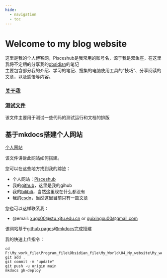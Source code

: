 ```yaml
---
hide:
  - navigation
  - toc
---
```


# Welcome to my blog website

这里是我的个人博客网，Pisceshub是我常用的账号名，源于我是双鱼座，在这里我将不定期的分享我的[obsidian](https://obsidian.md/)的笔记   
主要包含部分我的介绍、学习的笔记、搜集的电脑使用工具的“技巧”、分享阅读的文章，以及感悟等内容。

### [关于我](./manuscript/01_my_inf/about_me.md)

### [测试文件](./manuscript/00_test/test.md)

该文件主要用于测试一些代码的测试运行和文档的排版

## 基于mkdocs搭建个人网站
  
[个人网站](./manuscript/03_blog/use_computer/基于mkdocs搭建个人网站.md)

该文件讲诉此网站如何搭建。


您可以在这些地方找到我的踪迹： 
  
- 个人网站：[Pisceshub](https://pisceshub.github.io/)
- 我的[github](https://github.com/Pisceshub)，这里是我的gihub  
- 我的[bilibili](https://space.bilibili.com/487535234?spm_id_from=333.788.0.0)，当然这里现在什么都没有  
- 我的[csdn](https://blog.csdn.net/xiaoxinlove4?spm=1011.2124.3001.5343)，当然这里目前只有一篇文章  

您也可以这样联系我：
- @email: xugx00@stu.xjtu.edu.cn or guixingxu00@gmail.com

该网站基于[github pages](https://pages.github.com/)和[mkdocs](https://www.mkdocs.org/)完成搭建   

我的快速上传指令：
```
cd F:\My_work_file\Program_file\Obsidian_file\My_World\04_My_website\My_website 
git add .
git commit -m "update"
git push -u origin main
mkdocs gh-deploy
```
